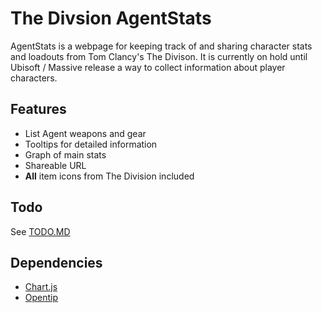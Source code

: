 # The Divsion AgentStats
AgentStats is a webpage for keeping track of and sharing character stats and loadouts from Tom Clancy's The Divison. It is currently on hold until Ubisoft / Massive release a way to collect information about player characters.

## Features
- List Agent weapons and gear
- Tooltips for detailed information
- Graph of main stats
- Shareable URL
- **All** item icons from The Division included

## Todo
See [TODO.MD](https://github.com/Militsiya/AgentStats/blob/master/TODO.MD)

## Dependencies
- [Chart.js](https://github.com/nnnick/Chart.js)
- [Opentip](https://github.com/enyo/opentip)


